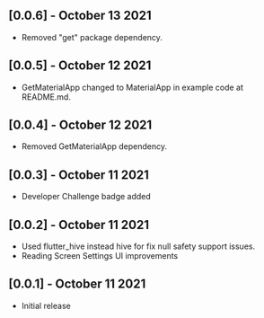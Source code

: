## [0.0.6] - October 13 2021

- Removed "get" package dependency. 

## [0.0.5] - October 12 2021

- GetMaterialApp changed to MaterialApp in example code at README.md. 

## [0.0.4] - October 12 2021

- Removed GetMaterialApp dependency. 

## [0.0.3] - October 11 2021

- Developer Challenge badge added

## [0.0.2] - October 11 2021

- Used flutter_hive instead hive for fix null safety support issues.
- Reading Screen Settings UI improvements

## [0.0.1] - October 11 2021

- Initial release

